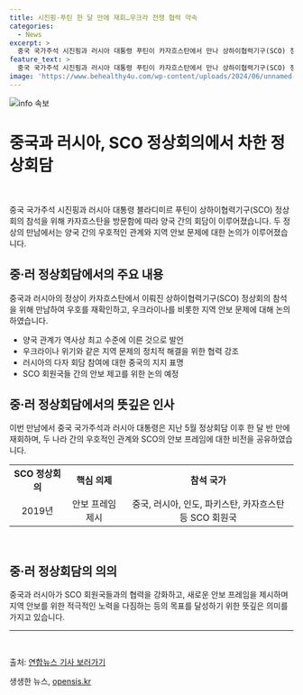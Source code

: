 ```yaml
---
title: 시진핑·푸틴 한 달 만에 재회…우크라 전쟁 협력 약속
categories:
  - News
excerpt: >
  중국 국가주석 시진핑과 러시아 대통령 푸틴이 카자흐스탄에서 만나 상하이협력기구(SCO) 정상회의에 참석하기 위한 회담을 가졌다. 두 정상은 중·러 관계와 우크라이나 문제 등을 논의했으며, 푸틴 대통령은 양국 관계가 역사상 최고 수준이라고 말했고, 시 주석은 중·러의 우호가 높은 수준에 이르렀다고 언급했다. 또한, SCO 회원국들 간 새로운 안보 프레임에 대한 기대가 높아졌다. (153자)
feature_text: >
  중국 국가주석 시진핑과 러시아 대통령 푸틴이 카자흐스탄에서 만나 상하이협력기구(SCO) 정상회의에 참석하기 위한 회담을 가졌다. 두 정상은 중·러 관계와 우크라이나 문제 등을 논의했으며, 푸틴 대통령은 양국 관계가 역사상 최고 수준이라고 말했고, 시 주석은 중·러의 우호가 높은 수준에 이르렀다고 언급했다. 또한, SCO 회원국들 간 새로운 안보 프레임에 대한 기대가 높아졌다. (153자)
image: 'https://www.behealthy4u.com/wp-content/uploads/2024/06/unnamed-file.png'
---
```


<p><img src="https://www.behealthy4u.com/wp-content/uploads/2024/06/unnamed-file.png" alt="info 속보" /></p>

<h1 data-ke-size="size32">중국과 러시아, SCO 정상회의에서 차한 정상회담</h1>

<p data-ke-size="size16">&nbsp;</p>

<p>중국 국가주석 시진핑과 러시아 대통령 블라디미르 푸틴이 상하이협력기구(SCO) 정상회의 참석을 위해 카자흐스탄을 방문함에 따라 양국 간의 회담이 이루어졌습니다. 두 정상의 만남에서는 양국 간의 우호적인 관계와 지역 안보 문제에 대한 논의가 이루어졌습니다.</p></p>

<h2 data-ke-size="size26">중·러 정상회담에서의 주요 내용</h2>

<p data-ke-size="size16">중국과 러시아의 정상이 카자흐스탄에서 이뤄진 상하이협력기구(SCO) 정상회의 참석을 위해 만남하여 우호를 재확인하고, 우크라이나를 비롯한 지역 안보 문제에 대해 논의하였습니다.</p>

<ul>
<li>양국 관계가 역사상 최고 수준에 이른 것으로 발언</li>
<li>우크라이나 위기와 같은 지역 문제의 정치적 해결을 위한 협력 강조</li>
<li>러시아의 다자 회담 참여에 대한 중국의 지지 표명</li>
<li>SCO 회원국들 간의 안보 제고를 위한 논의 예정</li>
</ul>

<h2 data-ke-size="size26">중·러 정상회담에서의 뜻깊은 인사</h2>

<p data-ke-size="size16">이번 만남에서 중국 국가주석과 러시아 대통령은 지난 5월 정상회담 이후 한 달 반 만에 재회하며, 두 나라 간의 우호적인 관계와 SCO의 안보 프레임에 대한 비전을 공유하였습니다.</p>

<table>
<tbody>
<tr>
<td style="text-align: center; height: 17px;"><b>SCO 정상회의</b></td>
<td style="text-align: center; height: 17px;"><b>핵심 의제</b></td>
<td style="text-align: center; height: 17px;"><b>참석 국가</b></td>
</tr>
<tr>
<td style="text-align: center; height: 17px;">2019년</td>
<td style="text-align: center; height: 17px;">안보 프레임 제시</td>
<td style="text-align: center; height: 17px;">중국, 러시아, 인도, 파키스탄, 카자흐스탄 등 SCO 회원국</td>
</tr>
</tbody>
</table>

<p data-ke-size="size16">&nbsp;</p>

<h2 data-ke-size="size26">중·러 정상회담의 의의</h2>

<p data-ke-size="size16">중국과 러시아가 SCO 회원국들과의 협력을 강화하고, 새로운 안보 프레임을 제시하며 지역 안보를 위한 적극적인 노력을 다짐하는 등의 목표를 달성하기 위한 뜻깊은 의미를 가지고 있습니다.</p>

<hr>

<p data-ke-size="size16">&nbsp;</p>

<p>출처: <a href="https://www.yna.co.kr/view/AKR20190604053651082?input=1195m" target="_blank" rel="noopener">연합뉴스 기사 보러가기</a></p>
생생한 뉴스, <a href="https://opensis.kr" rel="dofollow">opensis.kr</a>


